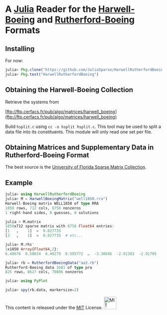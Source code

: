 # A [Julia](http://julialang.org) Reader for the [Harwell-Boeing](http://math.nist.gov/MatrixMarket/formats.html#hb) and [Rutherford-Boeing](https://www.cise.ufl.edu/research/sparse/matrices/DOC/rb.pdf) Formats

## Installing

For now:
````JULIA
julia> Pkg.clone("https://github.com/JuliaSparse/HarwellRutherfordBoeing.jl.git")
julia> Pkg.test("HarwellRutherfordBoeing")
````

## Obtaining the Harwell-Boeing Collection

Retrieve the systems from

[ftp://ftp.cerfacs.fr/pub/algo/matrices/harwell_boeing](ftp://ftp.cerfacs.fr/pub/algo/matrices/harwell_boeing)

Build `hsplit.c` using `cc -o hsplit hsplit.c`. This tool may be used to split a data file into its constituents. This module will only read one set per file.

## Obtaining Matrices and Supplementary Data in Rutherford-Boeing Format

The best source is the [University of Florida Sparse Matrix Collection](http://www.cise.ufl.edu/research/sparse/matrices).

## Example

````JULIA
julia> using HarwellRutherfordBoeing
julia> M = HarwellBoeingMatrix("well1850.rra")
Harwell-Boeing matrix WELL1850 of type RRA
1850 rows, 712 cols, 8758 nonzeros
1 right-hand sides, 0 guesses, 0 solutions

julia > M.matrix
1850x712 sparse matrix with 8758 Float64 entries:
[1   ,    1]  =  0.027735
[3   ,    1]  =  0.027735  # etc...

julia> M.rhs'
1x1850 Array{Float64,2}:
6.40676  0.58834  6.40279  0.595772  …  -3.30846  -2.91383  -2.91705

julia> rb = RutherfordBoeingData("aa3.rb")
Rutherford-Boeing data 1681 of type pra
825 rows, 8627 cols, 70806 nonzeros

julia> using PyPlot

julia> spy(rb.data, markersize=2)
````

This content is released under the [MIT](http://opensource.org/licenses/MIT) License.
<a rel="license" href="http://opensource.org/licenses/MIT">
<img alt="MIT license" height="40" src="http://upload.wikimedia.org/wikipedia/commons/c/c3/License_icon-mit.svg" /></a>
